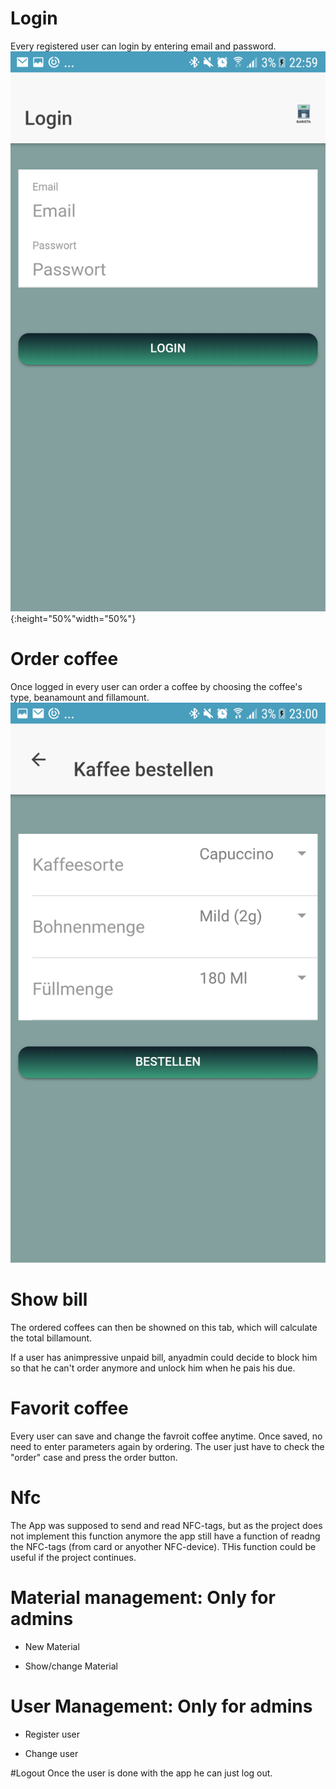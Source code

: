 # Login

Every registered user can login by entering email and password. 
![login](https://github.com/gauggelb/Officebarista/blob/master/frontend/README/Screenshot_20171218-225940.png){:height="50%"width="50%"}

# Order coffee

Once logged in every user can order a coffee by choosing the coffee's type, beanamount and fillamount.
![order](https://github.com/gauggelb/Officebarista/blob/master/frontend/README/Screenshot_20171218-230038.png)

# Show bill

The ordered coffees can then be showned on this tab, which will calculate the total billamount. 

If a user has animpressive unpaid bill, anyadmin could decide to block him so that he can't order anymore and
unlock him when he pais his due.


# Favorit coffee

Every user can save and change the favroit coffee anytime. Once saved, no need to enter parameters again by ordering.
The user just have to check the "order" case and press the order button.

# Nfc

The App was supposed to send and read NFC-tags, but as the project does not implement this function anymore the app 
still have a function of readng the NFC-tags (from card or anyother NFC-device). THis function could be useful if the project continues.

# Material management: Only for admins

 - New Material
 
 - Show/change Material

# User Management: Only for admins
 - Register user
 
 - Change user
 
 #Logout
 Once the user is done with the app he can just log out.

